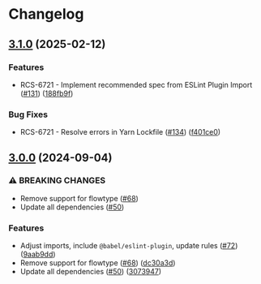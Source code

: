 # Changelog

## [3.1.0](https://github.com/rakutenrewards/eslint-config/compare/v3.0.0...v3.1.0) (2025-02-12)


### Features

* RCS-6721 - Implement recommended spec from ESLint Plugin Import ([#131](https://github.com/rakutenrewards/eslint-config/issues/131)) ([188fb9f](https://github.com/rakutenrewards/eslint-config/commit/188fb9f7c2055928273bdcc29fcb03015b17ea56))


### Bug Fixes

* RCS-6721 - Resolve errors in Yarn Lockfile ([#134](https://github.com/rakutenrewards/eslint-config/issues/134)) ([f401ce0](https://github.com/rakutenrewards/eslint-config/commit/f401ce0abb945dc3e7d83acd4df90c67a5b4c980))

## [3.0.0](https://github.com/rakutenrewards/eslint-config/compare/v2.3.1...v3.0.0) (2024-09-04)


### ⚠ BREAKING CHANGES

* Remove support for flowtype ([#68](https://github.com/rakutenrewards/eslint-config/issues/68))
* Update all dependencies ([#50](https://github.com/rakutenrewards/eslint-config/issues/50))

### Features

* Adjust imports, include `@babel/eslint-plugin`, update rules ([#72](https://github.com/rakutenrewards/eslint-config/issues/72)) ([9aab9dd](https://github.com/rakutenrewards/eslint-config/commit/9aab9dd50777afa750eb67101baf97b11242c1fc))
* Remove support for flowtype ([#68](https://github.com/rakutenrewards/eslint-config/issues/68)) ([dc30a3d](https://github.com/rakutenrewards/eslint-config/commit/dc30a3d302b6491c83fd355c276b3263ab999fe2))
* Update all dependencies ([#50](https://github.com/rakutenrewards/eslint-config/issues/50)) ([3073947](https://github.com/rakutenrewards/eslint-config/commit/3073947ba0579bb75bf5f7e006e08e7f9a5efa9a))
